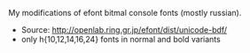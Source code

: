 My modifications of efont bitmal console fonts (mostly russian).
- Source: http://openlab.ring.gr.jp/efont/dist/unicode-bdf/
- only h{10,12,14,16,24} fonts in normal and bold variants
